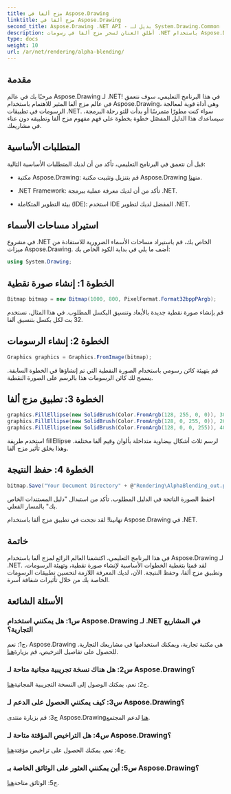 ```yaml
---
title: مزج ألفا في Aspose.Drawing
linktitle: مزج ألفا في Aspose.Drawing
second_title: Aspose.Drawing .NET API - بديل لـ System.Drawing.Common
description: أطلق العنان لسحر مزج ألفا في رسومات .NET باستخدام Aspose.Drawing. ارفع مشروعاتك بتأثيرات شفافة.
type: docs
weight: 10
url: /ar/net/rendering/alpha-blending/
---
```

## مقدمة

مرحبًا بك في عالم Aspose.Drawing لـ .NET! في هذا البرنامج التعليمي، سوف نتعمق في عالم مزج ألفا المثير للاهتمام باستخدام Aspose.Drawing، وهي أداة قوية لمعالجة الرسومات في تطبيقات .NET. سواء كنت مطورًا متمرسًا أو بدأت للتو رحلة البرمجة، سيساعدك هذا الدليل المفصّل خطوة بخطوة على فهم مفهوم مزج ألفا وتطبيقه دون عناء في مشاريعك.

## المتطلبات الأساسية

قبل أن نتعمق في البرنامج التعليمي، تأكد من أن لديك المتطلبات الأساسية التالية:

-  مكتبة Aspose.Drawing: قم بتنزيل وتثبيت مكتبة Aspose.Drawing من[هنا](https://releases.aspose.com/drawing/net/).

- .NET Framework: تأكد من أن لديك معرفة عملية ببرمجة .NET.

- بيئة التطوير المتكاملة (IDE): استخدم IDE المفضل لديك لتطوير .NET.

## استيراد مساحات الأسماء

في مشروع .NET الخاص بك، قم باستيراد مساحات الأسماء الضرورية للاستفادة من ميزات Aspose.Drawing. أضف ما يلي في بداية الكود الخاص بك:

```csharp
using System.Drawing;
```

## الخطوة 1: إنشاء صورة نقطية

```csharp
Bitmap bitmap = new Bitmap(1000, 800, PixelFormat.Format32bppPArgb);
```

قم بإنشاء صورة نقطية جديدة بالأبعاد وتنسيق البكسل المطلوب. في هذا المثال، نستخدم 32 بت لكل بكسل بتنسيق ألفا.

## الخطوة 2: إنشاء الرسومات

```csharp
Graphics graphics = Graphics.FromImage(bitmap);
```

قم بتهيئة كائن رسومي باستخدام الصورة النقطية التي تم إنشاؤها في الخطوة السابقة. يسمح لك كائن الرسومات هذا بالرسم على الصورة النقطية.

## الخطوة 3: تطبيق مزج ألفا

```csharp
graphics.FillEllipse(new SolidBrush(Color.FromArgb(128, 255, 0, 0)), 300, 100, 400, 400);
graphics.FillEllipse(new SolidBrush(Color.FromArgb(128, 0, 255, 0)), 200, 300, 400, 400);
graphics.FillEllipse(new SolidBrush(Color.FromArgb(128, 0, 0, 255)), 400, 300, 400, 400);
```

استخدم طريقة fillEllipse لرسم ثلاث أشكال بيضاوية متداخلة بألوان وقيم ألفا مختلفة. وهذا يخلق تأثير مزج ألفا.

## الخطوة 4: حفظ النتيجة

```csharp
bitmap.Save("Your Document Directory" + @"Rendering\AlphaBlending_out.png");
```

احفظ الصورة الناتجة في الدليل المطلوب. تأكد من استبدال "دليل المستندات الخاص بك" بالمسار الفعلي.

تهانينا! لقد نجحت في تطبيق مزج ألفا باستخدام Aspose.Drawing في .NET.

## خاتمة

في هذا البرنامج التعليمي، اكتشفنا العالم الرائع لمزج ألفا باستخدام Aspose.Drawing لـ .NET. لقد قمنا بتغطية الخطوات الأساسية لإنشاء صورة نقطية، وتهيئة الرسومات، وتطبيق مزج ألفا، وحفظ النتيجة. الآن، لديك المعرفة اللازمة لتحسين تطبيقات الرسومات الخاصة بك من خلال تأثيرات شفافة آسرة.

## الأسئلة الشائعة

### س1: هل يمكنني استخدام Aspose.Drawing لـ .NET في المشاريع التجارية؟

 ج1: نعم، Aspose.Drawing هي مكتبة تجارية، ويمكنك استخدامها في مشاريعك التجارية. للحصول على تفاصيل الترخيص، قم بزيارة[هنا](https://purchase.aspose.com/buy).

### س2: هل هناك نسخة تجريبية مجانية متاحة لـ Aspose.Drawing؟

 ج2: نعم، يمكنك الوصول إلى النسخة التجريبية المجانية[هنا](https://releases.aspose.com/).

### س3: كيف يمكنني الحصول على الدعم لـ Aspose.Drawing؟

 ج3: قم بزيارة منتدى Aspose.Drawing[هنا](https://forum.aspose.com/c/diagram/17) لدعم المجتمع.

### س4: هل التراخيص المؤقتة متاحة لـ Aspose.Drawing؟

 ج4: نعم، يمكنك الحصول على تراخيص مؤقتة[هنا](https://purchase.aspose.com/temporary-license/).

### س5: أين يمكنني العثور على الوثائق الخاصة بـ Aspose.Drawing؟

 ج5: الوثائق متاحة[هنا](https://reference.aspose.com/drawing/net/).